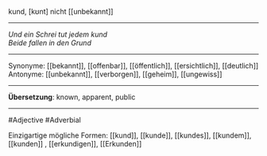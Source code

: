 kund, [kʊnt]
nicht [[unbekannt]]

---
*Und ein Schrei tut jedem kund*  
*Beide fallen in den Grund*

---
Synonyme: [[bekannt]], [[offenbar]], [[öffentlich]], [[ersichtlich]], [[deutlich]]
Antonyme: [[unbekannt]], [[verborgen]], [[geheim]], [[ungewiss]]

---
**Übersetzung**:
known, apparent, public

---
#Adjective #Adverbial

Einzigartige mögliche Formen: 
[[kund]], [[kunde]], [[kundes]], [[kundem]], [[kunden]]
, [[erkundigen]], [[Erkunden]]